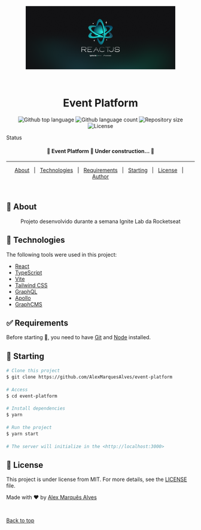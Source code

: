 <div align="center" id="top">
  <img src="./.github/Wallpaper - 2560x1080.png" width="400" alt='Event Platform' />

&#xa0;

<!-- <a href="https://eventplatform.netlify.app">Demo</a> -->

</div>

<h1 align="center">Event Platform</h1>

<p align="center">
  <img alt="Github top language" src="https://img.shields.io/github/languages/top/AlexMarquesAlves/event-platform?color=56BEB8">

  <img alt="Github language count" src="https://img.shields.io/github/languages/count/AlexMarquesAlves/event-platform?color=56BEB8">

  <img alt="Repository size" src="https://img.shields.io/github/repo-size/AlexMarquesAlves/event-platform?color=56BEB8">

  <img alt="License" src="https://img.shields.io/github/license/AlexMarquesAlves/event-platform?color=56BEB8">

  <!-- <img alt="Github issues" src="https://img.shields.io/github/issues/AlexMarquesAlves/event-platform?color=56BEB8" /> -->

  <!-- <img alt="Github forks" src="https://img.shields.io/github/forks/AlexMarquesAlves/event-platform?color=56BEB8" /> -->

  <!-- <img alt="Github stars" src="https://img.shields.io/github/stars/AlexMarquesAlves/event-platform?color=56BEB8" /> -->
</p>

Status

<h4 align="center">
	🚧  Event Platform 🚀 Under construction...  🚧
</h4>

<hr>

<p align="center">
  <a href="#dart-about">About</a> &#xa0; | &#xa0;
  <!-- <a href="#sparkles-features">Features</a> &#xa0; | &#xa0; -->
  <a href="#rocket-technologies">Technologies</a> &#xa0; | &#xa0;
  <a href="#white_check_mark-requirements">Requirements</a> &#xa0; | &#xa0;
  <a href="#checkered_flag-starting">Starting</a> &#xa0; | &#xa0;
  <a href="#memo-license">License</a> &#xa0; | &#xa0;
  <a href="https://github.com/AlexMarquesAlves" target="_blank">Author</a>
</p>

<br>

## :dart: About

<p align='center'>Projeto desenvolvido durante a semana Ignite Lab da Rocketseat</p>

<!-- ## :sparkles: Features

:heavy_check_mark: Feature 1;\
:heavy_check_mark: Feature 2;\
:heavy_check_mark: Feature 3; -->

## :rocket: Technologies

The following tools were used in this project:

-  [React](https://reactjs.org/)
-  [TypeScript](https://www.typescriptlang.org/)
-  [Vite](https://vitejs.dev/)
-  [Tailwind CSS](https://tailwindcss.com/)
-  [GraphQL](https://graphql.org/)
-  [Apollo](https://www.apollographql.com/)
-  [GraphCMS](https://graphcms.com/)

## :white_check_mark: Requirements

Before starting :checkered_flag:, you need to have [Git](https://git-scm.com) and [Node](https://nodejs.org/en/) installed.

## :checkered_flag: Starting

```bash
# Clone this project
$ git clone https://github.com/AlexMarquesAlves/event-platform

# Access
$ cd event-platform

# Install dependencies
$ yarn

# Run the project
$ yarn start

# The server will initialize in the <http://localhost:3000>
```

## :memo: License

This project is under license from MIT. For more details, see the [LICENSE](LICENSE.md) file.

Made with :heart: by <a href="https://github.com/AlexMarquesAlves" target="_blank">Alex Marquês Alves</a>

&#xa0;

<a href="#top">Back to top</a>

<!-- <p align="center"><img src="./.github/Wallpaper - 2560x1080.png" width="400"></p>

## ✨ Tecnologias

Esse projeto foi desenvolvido com as seguintes tecnologias:

- [React](https://reactjs.org/)
- [TypeScript](https://www.typescriptlang.org/)
- [Vite](https://vitejs.dev/)
- [Tailwind CSS](https://tailwindcss.com/)
- [GraphQL](https://graphql.org/)
- [Apollo](https://www.apollographql.com/)
- [GraphCMS](https://graphcms.com/)

## 💻 Projeto

O projeto é uma plataforma de eventos para hostear aulas, desenvolvido durante a semana Ignite Lab da [Rocketseat](https://rocketseat.com.br/). [Style Guide](https://www.figma.com/community/file/1120711251998877938) do projeto.

## 🚀 Como executar

- Clone o repositório
- Instale as dependências com `npm i`
- Inicie o servidor com `npm run dev`

Agora você pode acessar [`http://localhost:3000`](http://localhost:3000) do seu navegador.

## 📄 Licença

Esse projeto está sob a licença MIT. Veja o arquivo [LICENSE](LICENSE) para mais detalhes.

---

Feito por []() ❤ -->
